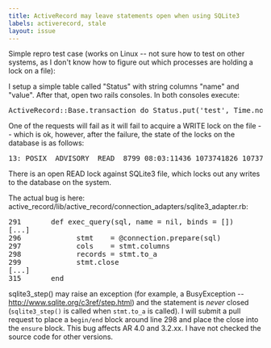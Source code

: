 ```yaml
---
title: ActiveRecord may leave statements open when using SQLite3
labels: activerecord, stale
layout: issue
---
```


Simple repro test case (works on Linux -- not sure how to test on other systems, as I don't know how to figure out which processes are holding a lock on a file):

I setup a simple table called "Status" with string columns "name" and "value". After that, open two rails consoles. In both consoles execute:

<pre>
ActiveRecord::Base.transaction do Status.put('test', Time.now); sleep(15) end
</pre>


One of the requests will fail as it will fail to acquire a WRITE lock on the file -- which is ok, however, after the failure, the state of the locks on the database is as follows:

<pre>
13: POSIX  ADVISORY  READ  8799 08:03:11436 1073741826 1073742335
</pre>


There is an open READ lock against SQLite3 file, which locks out any writes to the database on the system.

The actual bug is here:
active_record/lib/active_record/connection_adapters/sqlite3_adapter.rb:

<pre>
291       def exec_query(sql, name = nil, binds = [])
[...]
296             stmt    = @connection.prepare(sql)
297             cols    = stmt.columns
298             records = stmt.to_a
299             stmt.close
[...]
315       end
</pre>


sqlite3_step() may raise an exception (for example, a BusyException -- http://www.sqlite.org/c3ref/step.html) and the statement is _never_ closed (<code>sqlite3_step()</code> is called when <code>stmt.to_a</code> is called). I will submit a pull request to place a <code>begin/end</code> block around line 298 and place the close into the <code>ensure</code> block. This bug affects AR 4.0 and 3.2.xx. I have not checked the source code for other versions.


